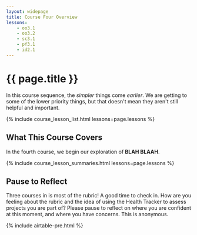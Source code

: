 ```yaml
---
layout: widepage
title: Course Four Overview
lessons:
    - oo3.1
    - oo3.2
    - sc3.1
    - pf3.1
    - id2.1
---
```


# {{ page.title }}

In this course sequence, the *simpler* things come *earlier*. We are getting to some of the lower priority things, but that doesn't mean they aren't still helpful and important.

{% include course_lesson_list.html lessons=page.lessons %}

## What This Course Covers

In the fourth course, we begin our exploration of **BLAH BLAAH**. 

{% include course_lesson_summaries.html lessons=page.lessons %}

## Pause to Reflect

Three courses in is most of the rubric! A good time to check in. How are you feeling about the rubric and the idea of using the Health Tracker to assess projects you are part of? Please pause to reflect on where you are confident at this moment, and where you have concerns. This is anonymous.

{% include airtable-pre.html %}
